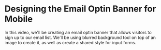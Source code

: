 # Designing the Email Optin Banner for Mobile

In this video, we'll be creating an email optin banner that allows visitors to sign up to our email list.
We'll be using blurred background tool on top of an image to create it, as well as create a shared style for input forms.
